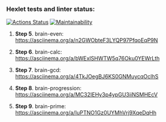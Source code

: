 ### Hexlet tests and linter status:
[![Actions Status](https://github.com/braimm/python-project-49/actions/workflows/hexlet-check.yml/badge.svg)](https://github.com/braimm/python-project-49/actions)
[![Maintainability](https://api.codeclimate.com/v1/badges/1a07882a81ba9400bf61/maintainability)](https://codeclimate.com/github/braimm/python-project-49/maintainability)

1. **Step 5**. brain-even: 
https://asciinema.org/a/n2GWObteF3LYQP97PfqoEqP9N   

2. **Step 6**. brain-calc: 
https://asciinema.org/a/bWExlSHWTW5q76Oku0YEWrLth

3. **Step 7**. brain-gcd: 
https://asciinema.org/a/4TkJOegBJ6KS0GNMuycqOclhS

4. **Step 8**. brain-progression: 
https://asciinema.org/a/MC32IEHy3p4ypGU3iiNSMHEcV

5. **Step 9**. brain-prime: 
https://asciinema.org/a/IuPTNO1Gz0UYMhVrj9XqeDqHh
